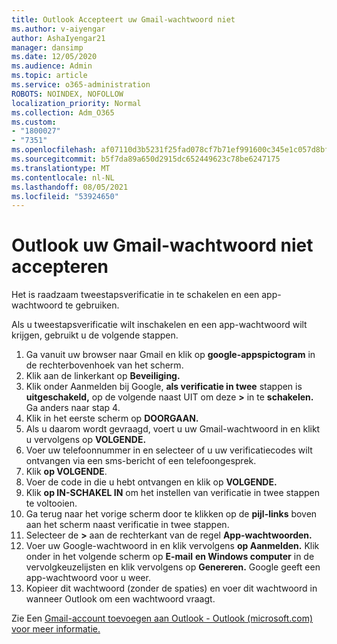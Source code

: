 ```yaml
---
title: Outlook Accepteert uw Gmail-wachtwoord niet
ms.author: v-aiyengar
author: AshaIyengar21
manager: dansimp
ms.date: 12/05/2020
ms.audience: Admin
ms.topic: article
ms.service: o365-administration
ROBOTS: NOINDEX, NOFOLLOW
localization_priority: Normal
ms.collection: Adm_O365
ms.custom:
- "1800027"
- "7351"
ms.openlocfilehash: af07110d3b5231f25fad078cf7b71ef991600c345e1c057d8bfe1614d9570580
ms.sourcegitcommit: b5f7da89a650d2915dc652449623c78be6247175
ms.translationtype: MT
ms.contentlocale: nl-NL
ms.lasthandoff: 08/05/2021
ms.locfileid: "53924650"
---
```

# <a name="outlook-wont-accept-your-gmail-password"></a>Outlook uw Gmail-wachtwoord niet accepteren

Het is raadzaam tweestapsverificatie in te schakelen en een app-wachtwoord te gebruiken.

Als u tweestapsverificatie wilt inschakelen en een app-wachtwoord wilt krijgen, gebruikt u de volgende stappen.

1. Ga vanuit uw browser naar Gmail en klik op **google-appspictogram** in de rechterbovenhoek van het scherm.
1. Klik aan de linkerkant op **Beveiliging.**
1. Klik onder Aanmelden bij Google, **als verificatie in twee** stappen is **uitgeschakeld,** op de volgende naast UIT om deze **>** in te **schakelen.**  Ga anders naar stap 4.
1. Klik in het eerste scherm op **DOORGAAN.**
1. Als u daarom wordt gevraagd, voert u uw Gmail-wachtwoord in en klikt u vervolgens op **VOLGENDE.**
1. Voer uw telefoonnummer in en selecteer of u uw verificatiecodes wilt ontvangen via een sms-bericht of een telefoongesprek.
1. Klik **op VOLGENDE**.
1. Voer de code in die u hebt ontvangen en klik op **VOLGENDE.**
1. Klik **op IN-SCHAKEL IN** om het instellen van verificatie in twee stappen te voltooien.
1. Ga terug naar het vorige scherm door te klikken op de **pijl-links** boven aan het scherm naast verificatie in twee stappen.
1. Selecteer de **>** aan de rechterkant van de regel **App-wachtwoorden.**
1. Voer uw Google-wachtwoord in en klik vervolgens **op Aanmelden.** Klik onder in het volgende scherm op **E-mail** **en Windows computer** in de vervolgkeuzelijsten en klik vervolgens op **Genereren.**
Google geeft een app-wachtwoord voor u weer. 
13. Kopieer dit wachtwoord (zonder de spaties) en voer dit wachtwoord in wanneer Outlook om een wachtwoord vraagt.

Zie Een [Gmail-account toevoegen aan Outlook - Outlook (microsoft.com) voor meer informatie.](https://support.microsoft.com/office/add-a-gmail-account-to-outlook-70191667-9c52-4581-990e-e30318c2c081)
